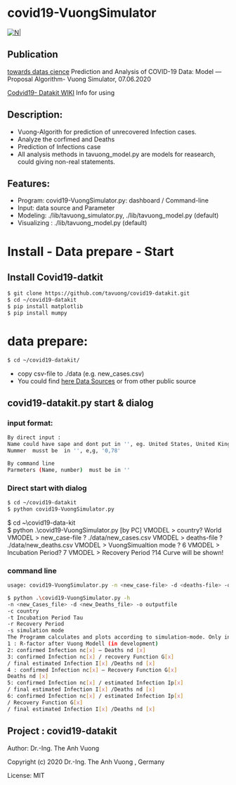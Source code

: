 # covid19-VuongSimulator
[![N|](https://vuongblog.files.wordpress.com/2020/05/git_pt_vuong60.png)](https://vuongblog.wordpress.com)

## Publication
[towards datas cience](https://towardsdatascience.com/prediction-and-analysis-of-covid-19-data-model-proposal-algorithm-vuong-simulator-2b05d1bded7e)  Prediction and Analysis of COVID-19 Data: Model — Proposal Algorithm- Vuong Simulator, 07.06.2020

[Codvid19- Datakit WIKI](https://github.com/tavuong/covid19-datakit/wiki) Info for using
## Description:
- Vuong-Algorith for prediction of unrecovered Infection cases.
- Analyze the corfimed  and Deaths
- Prediction of Infections case 
- All analysis methods in tavuong_model.py are models for reasearch, could giving non-real statements.

## Features:
- Program: covid19-VuongSimulator.py: dashboard / Command-line
- Input: data source and Parameter
- Modeling:     ./lib/tavuong_simulator.py,  ./lib/tavuong_model.py (default)
- Visualizing : ./lib/tavuong_model.py (default)

# Install - Data prepare - Start 
## Install Covid19-datkit
```sh
$ git clone https://github.com/tavuong/covid19-datakit.git
$ cd ~/covid19-datakit
$ pip install matplotlib
$ pip install mumpy
```
# data prepare: 
```sh
$ cd ~/covid19-datakit/
```
- copy csv-file to ./data (e.g. new_cases.csv) 
- You could find [here Data Sources](https://ourworldindata.org/coronavirus-source-data) or from other public source 

## covid19-datakit.py start & dialog
### input format:
```sh
By direct input : 
Name could have sape and dont put in '', eg. United States, United Kingdom
Nummer  musst be  in '', e,g, '0,78'

By command line
Parmeters (Name, number)  must be in ''
```

### Direct start with dialog
```sh
$ cd ~/covid19-datakit
$ python covid19-VuongSimulator.py
```
$ cd ~\covid19-data-kit\
$ python .\covid19-VuongSimulator.py [by PC]
VMODEL > country? World
VMODEL > new_case-file ? ./data/new_cases.csv
VMODEL > deaths-file ? ./data/new_deaths.csv
VMODEL > VuongSimualtion mode ? 6
VMODEL > Incubation Period? 7
VMODEL > Recovery Period ?14
Curve will be shown!

### command line
```sh
usage: covid19-VuongSimulator.py -n <new_case-file> -d <deaths-file> -o <outputfile> -[c/t/g/s} 

$ python .\covid19-VuongSimulator.py -h
-n <new_Cases_file> -d <new_Deaths_file> -o outputfile
-c country
-t Incubation Period Tau
-r Recovery Period
-s simulation mode
The Programm calculates and plots according to simulation-mode. Only in mode 1 is time function, in other modes, accumulate of time functions are shown
1 : R-factor after Vuong Modell (in development)
2: confirmed Infection nc[x] — Deaths nd [x]
3: confirmed Infection nc[x] / recovery Function G[x]
/ final estimated Infection I[x] /Deaths nd [x]
4 : confirmed Infection nc[x] — Recovery Function G[x]
Deaths nd [x]
5: confirmed Infection nc[x] / estimated Infection Ip[x]
/ final estimated Infection I[x] /Deaths nd [x]
6: confirmed Infection nc[x] / estimated Infection Ip[x]
/ Recovery Function G[x]
/ final estimated Infection I[x] /Deaths nd [x]
```

Project : covid19-datakit
----
Author: Dr.-Ing. The Anh Vuong 

Copyright (c) 2020 Dr.-Ing. The Anh Vuong , Germany

License: MIT
